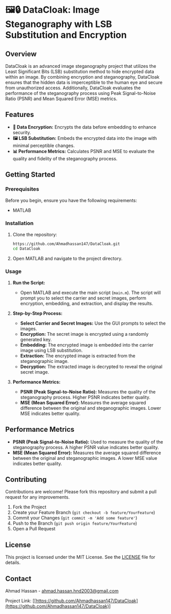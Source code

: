 # 🖼️🔒 DataCloak: Image Steganography with LSB Substitution and Encryption

## Overview

DataCloak is an advanced image steganography project that utilizes the Least Significant Bits (LSB) substitution method to hide encrypted data within an image. By combining encryption and steganography, DataCloak ensures that the hidden data is imperceptible to the human eye and secure from unauthorized access. Additionally, DataCloak evaluates the performance of the steganography process using Peak Signal-to-Noise Ratio (PSNR) and Mean Squared Error (MSE) metrics.

## Features

- **🔐 Data Encryption:** Encrypts the data before embedding to enhance security.
- **🖼️ LSB Substitution:** Embeds the encrypted data into the image with minimal perceptible changes.
- **📊 Performance Metrics:** Calculates PSNR and MSE to evaluate the quality and fidelity of the steganography process.

## Getting Started

### Prerequisites

Before you begin, ensure you have the following requirements:

- MATLAB

### Installation

1. Clone the repository:
    ```bash
    https://github.com/Ahmadhassan147/DataCloak.git
    cd DataCloak
    ```

2. Open MATLAB and navigate to the project directory.

### Usage

1. **Run the Script:**
    - Open MATLAB and execute the main script (`main.m`). The script will prompt you to select the carrier and secret images, perform encryption, embedding, and extraction, and display the results.

2. **Step-by-Step Process:**
    - **Select Carrier and Secret Images:** Use the GUI prompts to select the images.
    - **Encryption:** The secret image is encrypted using a randomly generated key.
    - **Embedding:** The encrypted image is embedded into the carrier image using LSB substitution.
    - **Extraction:** The encrypted image is extracted from the steganographic image.
    - **Decryption:** The extracted image is decrypted to reveal the original secret image.

3. **Performance Metrics:**
    - **PSNR (Peak Signal-to-Noise Ratio):** Measures the quality of the steganography process. Higher PSNR indicates better quality.
    - **MSE (Mean Squared Error):** Measures the average squared difference between the original and steganographic images. Lower MSE indicates better quality.


## Performance Metrics

- **PSNR (Peak Signal-to-Noise Ratio):** Used to measure the quality of the steganography process. A higher PSNR value indicates better quality.
- **MSE (Mean Squared Error):** Measures the average squared difference between the original and steganographic images. A lower MSE value indicates better quality.

## Contributing

Contributions are welcome! Please fork this repository and submit a pull request for any improvements.

1. Fork the Project
2. Create your Feature Branch (`git checkout -b feature/YourFeature`)
3. Commit your Changes (`git commit -m 'Add some feature'`)
4. Push to the Branch (`git push origin feature/YourFeature`)
5. Open a Pull Request

## License

This project is licensed under the MIT License. See the [LICENSE](LICENSE) file for details.

## Contact

Ahmad Hassan - [ahmad.hassan.hnd2003@gmail.com](mailto:your-email@example.com)

Project Link: [[https://github.com/Ahmadhassan147/DataCloak](https://github.com/Ahmadhassan147/DataCloak)]

